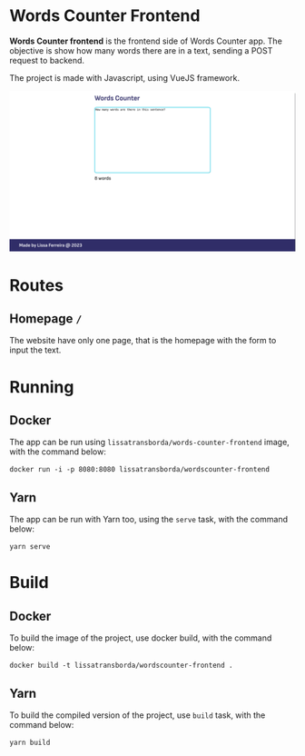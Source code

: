 # Words Counter Frontend

**Words Counter frontend** is the frontend side of Words Counter app. The objective is show how many words there are in a text, sending a POST request to backend.

The project is made with Javascript, using VueJS framework.

![Printscreen of the website, white page with blue footer, title "Words Counter", textbox with "How many words there are in this sentence?", and below "8 words". In the footer, text "Made by Lissa Ferreira @  2023"](../assets/website01.png)

# Routes

## Homepage `/`

The website have only one page, that is the homepage with the form to input the text.

# Running

## Docker

The app can be run using `lissatransborda/words-counter-frontend` image, with the command below:

```shell
docker run -i -p 8080:8080 lissatransborda/wordscounter-frontend
```

## Yarn

The app can be run with Yarn too, using the `serve` task, with the command below:

```shell
yarn serve
```

# Build

## Docker

To build the image of the project, use docker build, with the command below:

```shell
docker build -t lissatransborda/wordscounter-frontend .
```

## Yarn

To build the compiled version of the project, use `build` task, with the command below:

```shell
yarn build
```
